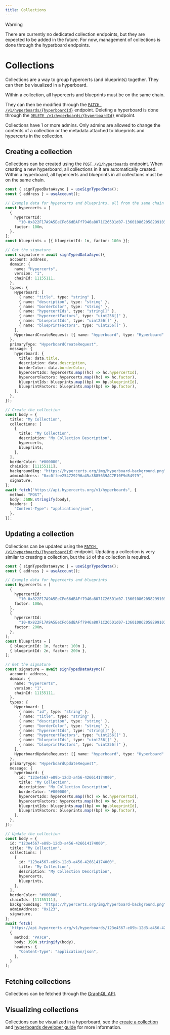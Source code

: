 ```yaml
---
title: Collections
---
```


> [!WARNING]
> There are currently no dedicated collection endpoints, but they are expected to be added in the future. For now, management of collections is done through the hyperboard endpoints.

# Collections

Collections are a way to group hypercerts (and blueprints) together. They can then be visualized in a hyperboard.

Within a collection, all hypercerts and blueprints must be on the same chain.

They can then be modified through the [`PATCH /v1/hyperboards/{hyperboardId}`](https://api.hypercerts.org/spec/#/Hyperboards/UpdateHyperboard) endpoint. Deleting a hyperboard is done through the [`DELETE /v1/hyperboards/{hyperboardId}`](https://api.hypercerts.org/spec/#/Hyperboards/DeleteHyperboard) endpoint.

Collections have 1 or more admins. Only admins are allowed to change the contents of a collection or the metadata attached to blueprints and hypercerts in the collection.

## Creating a collection

Collections can be created using the [`POST /v1/hyperboards`](https://api.hypercerts.org/spec/#/Hyperboards/CreateHyperboard) endpoint. When creating a new hyperboard, all collections in it are automatically created. Within a hyperboard, all hypercerts and blueprints in all collections must be on the same chain.

```ts
const { signTypedDataAsync } = useSignTypedData();
const { address } = useAccount();

// Example data for hypercerts and blueprints, all from the same chain
const hypercerts = [
  {
    hypercertId:
      "10-0x822F17A9A5EeCFd66dBAFf7946a8071C265D1d07-13601086205829910384631083059047775411896320",
    factor: 100n,
  },
];
const blueprints = [{ blueprintId: 1n, factor: 100n }];

// Get the signature
const signature = await signTypedDataAsync({
  account: address,
  domain: {
    name: "Hypercerts",
    version: "1",
    chainId: 11155111,
  },
  types: {
    Hyperboard: [
      { name: "title", type: "string" },
      { name: "description", type: "string" },
      { name: "borderColor", type: "string" },
      { name: "hypercertIds", type: "string[]" },
      { name: "hypercertFactors", type: "uint256[]" },
      { name: "blueprintIds", type: "uint256[]" },
      { name: "blueprintFactors", type: "uint256[]" },
    ],
    HyperboardCreateRequest: [{ name: "hyperboard", type: "Hyperboard" }],
  },
  primaryType: "HyperboardCreateRequest",
  message: {
    hyperboard: {
      title: data.title,
      description: data.description,
      borderColor: data.borderColor,
      hypercertIds: hypercerts.map((hc) => hc.hypercertId),
      hypercertFactors: hypercerts.map((hc) => hc.factor),
      blueprintIds: blueprints.map((bp) => bp.blueprintId),
      blueprintFactors: blueprints.map((bp) => bp.factor),
    },
  },
});

// Create the collection
const body = {
  title: "My Collection",
  collections: [
    {
      title: "My Collection",
      description: "My Collection Description",
      hypercerts,
      blueprints,
    },
  ],
  borderColor: "#000000",
  chainIds: [11155111],
  backgroundImg: "https://hypercerts.org/img/hyperboard-background.png",
  adminAddress: "0xc0ffee254729296a45a3885639AC7E10F9d54979",
  signature,
};
await fetch("https://api.hypercerts.org/v1/hyperboards", {
  method: "POST",
  body: JSON.stringify(body),
  headers: {
    "Content-Type": "application/json",
  },
});
```

## Updating a collection

Collections can be updated using the [`PATCH /v1/hyperboards/{hyperboardId}`](https://api.hypercerts.org/spec/#/Hyperboards/UpdateHyperboard) endpoint. Updating a collection is very similar to creating a collection, but the `id` of the collection is required.

```ts
const { signTypedDataAsync } = useSignTypedData();
const { address } = useAccount();

// Example data for hypercerts and blueprints
const hypercerts = [
  {
    hypercertId:
      "10-0x822F17A9A5EeCFd66dBAFf7946a8071C265D1d07-13601086205829910384631083059047775411896320",
    factor: 100n,
  },
  {
    hypercertId:
      "10-0x822F17A9A5EeCFd66dBAFf7946a8071C265D1d07-13601086205829910384631083059047775411896322",
    factor: 200n,
  },
];
const blueprints = [
  { blueprintId: 1n, factor: 100n },
  { blueprintId: 2n, factor: 200n },
];

// Get the signature
const signature = await signTypedDataAsync({
  account: address,
  domain: {
    name: "Hypercerts",
    version: "1",
    chainId: 11155111,
  },
  types: {
    Hyperboard: [
      { name: "id", type: "string" },
      { name: "title", type: "string" },
      { name: "description", type: "string" },
      { name: "borderColor", type: "string" },
      { name: "hypercertIds", type: "string[]" },
      { name: "hypercertFactors", type: "uint256[]" },
      { name: "blueprintIds", type: "uint256[]" },
      { name: "blueprintFactors", type: "uint256[]" },
    ],
    HyperboardUpdateRequest: [{ name: "hyperboard", type: "Hyperboard" }],
  },
  primaryType: "HyperboardUpdateRequest",
  message: {
    hyperboard: {
      id: "123e4567-e89b-12d3-a456-426614174000",
      title: "My Collection",
      description: "My Collection Description",
      borderColor: "#000000",
      hypercertIds: hypercerts.map((hc) => hc.hypercertId),
      hypercertFactors: hypercerts.map((hc) => hc.factor),
      blueprintIds: blueprints.map((bp) => bp.blueprintId),
      blueprintFactors: blueprints.map((bp) => bp.factor),
    },
  },
});

// Update the collection
const body = {
  id: "123e4567-e89b-12d3-a456-426614174000",
  title: "My Collection",
  collections: [
    {
      id: "123e4567-e89b-12d3-a456-426614174000",
      title: "My Collection",
      description: "My Collection Description",
      hypercerts,
      blueprints,
    },
  ],
  borderColor: "#000000",
  chainIds: [11155111],
  backgroundImg: "https://hypercerts.org/img/hyperboard-background.png",
  adminAddress: "0x123",
  signature,
};
await fetch(
  `https://api.hypercerts.org/v1/hyperboards/123e4567-e89b-12d3-a456-426614174000`,
  {
    method: "PATCH",
    body: JSON.stringify(body),
    headers: {
      "Content-Type": "application/json",
    },
  }
);
```

## Fetching collections

Collections can be fetched through the [GraphQL API](https://api.hypercerts.org/v1/graphql).

## Visualizing collections

Collections can be visualized in a hyperboard, see the [create a collection](/docs/guide/create-collection.mdx) and [hyperboards developer guide](/docs/developer/hyperboards.md) for more information.
